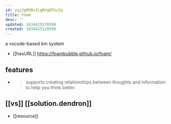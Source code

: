 ```yaml
---
id: yqj2gRKBxJLgRVg8FGz2q
title: Foam
desc: ''
updated: 1634425578390
created: 1634425120599
---
```


a vscode-based km system

- [[hasURL]] https://foambubble.github.io/foam/

## features

- > supports creating relationships between thoughts and information to help you think better.

## [[vs]] [[solution.dendron]]

- [[resource]] 
